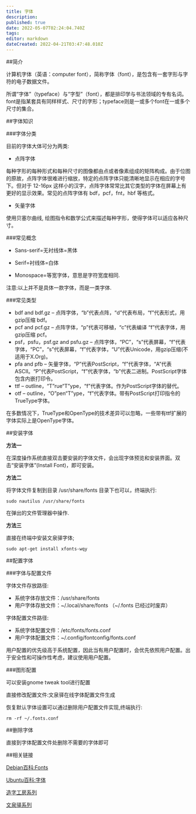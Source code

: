```yaml
---
title: 字体
description: 
published: true
date: 2022-05-07T02:24:04.740Z
tags: 
editor: markdown
dateCreated: 2022-04-21T03:47:48.010Z
---
```


##简介

计算机字体（英语：computer font），简称字体（font），是包含有一套字形与字符的电子数据文件。

所谓“字体”（typeface）与“字型”（font），都是排印学与书法领域的专有名词。 font是指某套具有同样样式、尺寸的字形；typeface则是一或多个font在一或多个尺寸的集合。

##字体知识

###字体分类

目前的字体大体可分为两类:

- 点阵字体

每种字形的每种形式和每种尺寸的图像都由点或者像素组成的矩阵构成。由于位图的原故，点阵字体很难进行缩放，特定的点阵字体只能清晰地显示在相应的字号下。但对于 12-16px 这样小的汉字，点阵字体常常比其它类型的字体在屏幕上有更好的显示效果。常见的点阵字体有 bdf，pcf，fnt，hbf 等格式。

- 矢量字体

使用贝塞尔曲线, 绘图指令和数学公式来描述每种字形，使得字体可以适应各种尺寸。

###常见概念

- Sans-serif=无衬线体=黑体

- Serif=衬线体=白体

- Monospace=等宽字体，意思是字符宽度相同.

注意:以上并不是具体一款字体，而是一类字体.

###常见类型

- bdf and bdf.gz – 点阵字体，“b”代表点阵，“d”代表布局，“f”代表形式，用gzip压缩 bdf。
- pcf and pcf.gz – 点阵字体，“p”代表可移植，“c”代表编译 “f”代表字体，用gzip压缩 pcf。
- psf，psfu，psf.gz and psfu.gz – 点阵字体，“PC”，“s”代表屏幕，“f”代表字体，“PC”，“s”代表屏幕，“f”代表字体，“U”代表Unicode，用gzip压缩(不适用于X.Org)。
- pfa and pfb – 矢量字体，“P”代表PostScript，“f”代表字体，“A”代表ASCII。“P”代表PostScript，“f”代表字体，“b”代表二进制。PostScript字体包含内嵌打印令。
- ttf – outline，“T”rue“T”ype，“f”代表字体。作为PostScript字体的替代。
- otf – outline，“O”pen“T”ype，“f”代表字体。带有PostScript打印指令的TrueType字体。

在多数情况下，TrueType和OpenType的技术差异可以忽略，一些带有ttf扩展的字体实际上是OpenType字体。

##安装字体

**方法一**

在深度操作系统直接双击要安装的字体文件，会出现字体预览和安装界面。双击“安装字体”(Install Font)，即可安装。

**方法二**

将字体文件复制到目录 /usr/share/fonts 目录下也可以，终端执行:

    sudo nautilus /usr/share/fonts  

在弹出的文件管理器中操作.

**方法三**

直接在终端中安装文泉驿字体;

    sudo apt-get install xfonts-wqy

##配置字体

###字体与配置文件

字体文件存放路径:

  - 系统字体存放文件：/usr/share/fonts
  - 用户字体存放文件：~/.local/share/fonts （~/.fonts 已经过时废弃）

字体配置文件路径:

  - 系统字体配置文件：/etc/fonts/fonts.conf
  - 用户字体配置文件：~/.config/fontconfig/fonts.conf

用户配置的优先级高于系统配置，因此当有用户配置时，会优先依照用户配置。出于安全性和可操作性考虑，建议使用用户配置。


###图形配置

可以安装gnome tweak tool进行配置

直接修改配置文件:文泉驿在线字体配置文件生成

恢复默认字体设置可以通过删除用户配置文件实现,终端执行:

    rm -rf ~/.fonts.conf

##删除字体

直接到字体配置文件处删除不需要的字体即可

##相关链接

[Debian百科:Fonts](http://wiki.debian.org/Fonts)

[Ubuntu百科:字体](http://wiki.ubuntu.com.cn/%E5%AD%97%E4%BD%93)

[造字工房系列](http://www.makefont.com/fonts.html)

[文泉驿系列](http://wenq.org/wqy2/index.cgi?%E9%A6%96%E9%A1%B5)